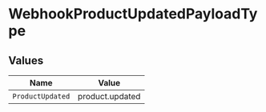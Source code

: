 # WebhookProductUpdatedPayloadType


## Values

| Name             | Value            |
| ---------------- | ---------------- |
| `ProductUpdated` | product.updated  |